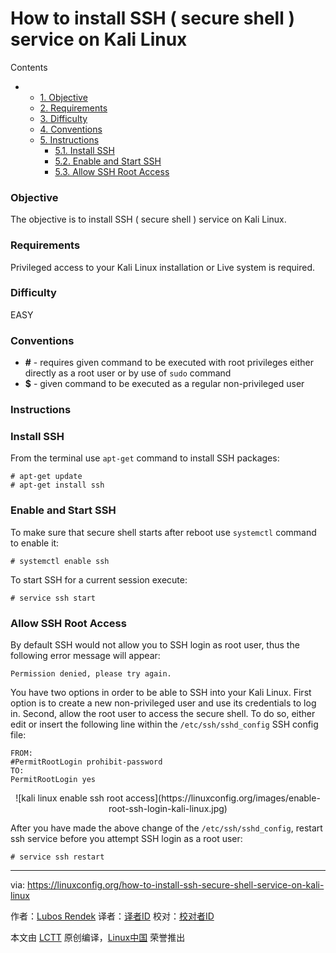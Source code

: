 # How to install SSH ( secure shell ) service on Kali Linux

Contents

*   *   [1. Objective][4]
    *   [2. Requirements][5]
    *   [3. Difficulty][6]
    *   [4. Conventions][7]
    *   [5. Instructions][8]
        *   [5.1. Install SSH][1]
        *   [5.2. Enable and Start SSH][2]
        *   [5.3. Allow SSH Root Access][3]

### Objective

The objective is to install SSH ( secure shell ) service on Kali Linux.

### Requirements

Privileged access to your Kali Linux installation or Live system is required.

### Difficulty

EASY

### Conventions

*   **#** - requires given command to be executed with root privileges either directly as a root user or by use of `sudo` command
*   **$** - given command to be executed as a regular non-privileged user

### Instructions

### Install SSH

From the terminal use `apt-get` command to install SSH packages:
```
# apt-get update
# apt-get install ssh
```

### Enable and Start SSH

To make sure that secure shell starts after reboot use `systemctl` command to enable it:
```
# systemctl enable ssh
```
To start SSH for a current session execute:
```
# service ssh start
```

### Allow SSH Root Access

By default SSH would not allow you to SSH login as root user, thus the following error message will appear:
```
Permission denied, please try again.
```
You have two options in order to be able to SSH into your Kali Linux. First option is to create a new non-privileged user and use its credentials to log in. Second, allow the root user to access the secure shell. To do so, either edit or insert the following line within the `/etc/ssh/sshd_config` SSH config file:
```
FROM:
#PermitRootLogin prohibit-password
TO:
PermitRootLogin yes
```

<center style="box-sizing: inherit;">
 ![kali linux enable ssh root access](https://linuxconfig.org/images/enable-root-ssh-login-kali-linux.jpg) 
</center>

After you have made the above change of the `/etc/ssh/sshd_config`, restart ssh service before you attempt SSH login as a root user:

```
# service ssh restart
```


--------------------------------------------------------------------------------

via: https://linuxconfig.org/how-to-install-ssh-secure-shell-service-on-kali-linux

作者：[Lubos Rendek][a]
译者：[译者ID](https://github.com/译者ID)
校对：[校对者ID](https://github.com/校对者ID)

本文由 [LCTT](https://github.com/LCTT/TranslateProject) 原创编译，[Linux中国](https://linux.cn/) 荣誉推出

[a]:https://linuxconfig.org/how-to-install-ssh-secure-shell-service-on-kali-linux
[1]:https://linuxconfig.org/how-to-install-ssh-secure-shell-service-on-kali-linux#h5-1-install-ssh
[2]:https://linuxconfig.org/how-to-install-ssh-secure-shell-service-on-kali-linux#h5-2-enable-and-start-ssh
[3]:https://linuxconfig.org/how-to-install-ssh-secure-shell-service-on-kali-linux#h5-3-allow-ssh-root-access
[4]:https://linuxconfig.org/how-to-install-ssh-secure-shell-service-on-kali-linux#h1-objective
[5]:https://linuxconfig.org/how-to-install-ssh-secure-shell-service-on-kali-linux#h2-requirements
[6]:https://linuxconfig.org/how-to-install-ssh-secure-shell-service-on-kali-linux#h3-difficulty
[7]:https://linuxconfig.org/how-to-install-ssh-secure-shell-service-on-kali-linux#h4-conventions
[8]:https://linuxconfig.org/how-to-install-ssh-secure-shell-service-on-kali-linux#h5-instructions
